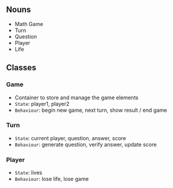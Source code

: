 ## Nouns
- Math Game
- Turn
- Question
- Player
- Life

## Classes

### Game
- Container to store and manage the game elements
- `State`: player1, player2
- `Behaviour`: begin new game, next turn, show result / end game

### Turn
- `State`: current player, question, answer, score
- `Behaviour`: generate question, verify answer, update score

### Player
- `State`: lives
- `Behaviour`: lose life, lose game
